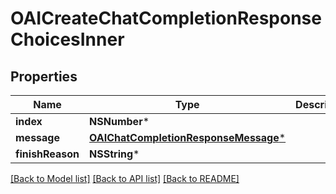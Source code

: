 # OAICreateChatCompletionResponseChoicesInner

## Properties
Name | Type | Description | Notes
------------ | ------------- | ------------- | -------------
**index** | **NSNumber*** |  | [optional] 
**message** | [**OAIChatCompletionResponseMessage***](OAIChatCompletionResponseMessage.md) |  | [optional] 
**finishReason** | **NSString*** |  | [optional] 

[[Back to Model list]](../README.md#documentation-for-models) [[Back to API list]](../README.md#documentation-for-api-endpoints) [[Back to README]](../README.md)


